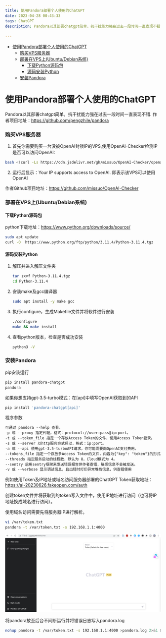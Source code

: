 ```yaml
---
title: 使用Pandora部署个人使用的ChatGPT
date: 2023-04-28 00:43:33
tags: ChatGPT
description: Pandora以其部署chatgpt简单，抗干扰能力强在过去一段时间一直表现不错.

---
```


- [使用Pandora部署个人使用的ChatGPT](#使用pandora部署个人使用的chatgpt)
    - [购买VPS服务器](#购买vps服务器)
    - [部署在VPS上(Ubuntu/Debian系统)](#部署在vps上ubuntudebian系统)
      - [下载Python源码包](#下载python源码包)
      - [源码安装Python](#源码安装python)
    - [安装Pandora](#安装pandora)

#   使用Pandora部署个人使用的ChatGPT
Pandora以其部署chatgpt简单，抗干扰能力强在过去一段时间一直表现不错.
作者项目地址：https://github.com/pengzhile/pandora

### 购买VPS服务器
1. 首先你需要购买一台没被OpenAI封锁IP的VPS,使用OpenAI-Checker检测IP是否可以访问OpenAI:

```bash
bash <(curl -Ls https://cdn.jsdelivr.net/gh/missuo/OpenAI-Checker/openai.sh)
```
2.  运行后显示：Your IP supports access to OpenAI. 即表示该VPS可以使用OpenAI

作者Github项目地址：https://github.com/missuo/OpenAI-Checker

### 部署在VPS上(Ubuntu/Debian系统)

#### 下载Python源码包
   python下载地址：https://www.python.org/downloads/source/

   ```bash
   sudo apt update 
   curl -O  https://www.python.org/ftp/python/3.11.4/Python-3.11.4.tgz 
   ```
####  源码安装Python

1.  解压并进入解压文件夹

    ```bash
    tar zxvf Python-3.11.4.tgz  
    cd Python-3.11.4 
    ```
2.  安装make及gcc编译器
    ```bash 
    sudo apt install -y make gcc  
    ```

3.  执行configure，生成Makefile文件并将软件进行安装
    ```bash
    ./configure  
    make && make install 
    ```

4.  查看python版本，检查是否成功安装
    ```bash
    python3 -V
    ```
### 安装Pandora
pip安装运行

```bash
pip install pandora-chatgpt
pandora
```
如果你想支持gpt-3.5-turbo模式：在[api]中填写OpenAI获取到的API
```bash
pip install 'pandora-chatgpt[api]'
```
程序参数
```html
可通过 pandora --help 查看。
-p 或 --proxy 指定代理，格式：protocol://user:pass@ip:port。
-t 或 --token_file 指定一个存放Access Token的文件，使用Access Token登录。
-s 或 --server 以http服务方式启动，格式：ip:port。
-a 或 --api 使用gpt-3.5-turboAPI请求，你可能需要向OpenAI支付费用。
--tokens_file 指定一个存放多Access Token的文件，内容为{"key": "token"}的形式。
--threads 指定服务启动的线程数，默认为 8，Cloud模式为 4。
--sentry 启用sentry框架来发送错误报告供作者查错，敏感信息不会被发送。
-v 或 --verbose 显示调试信息，且出错时打印异常堆栈信息，供查错使用
```

例如使用Token及IP地址或域名访问服务器部署的ChatGPT
Token获取地址：https://ai-20230626.fakeopen.com/auth

创建token文件并将获取到的token写入文件中，使用IP地址进行访问（也可将IP地址换成域名进行访问）。

使用域名访问需要先将服务器IP进行解析。
```bash
vi /var/token.txt
pandora -t /var/token.txt -s 192.168.1.1:4000
```
![图片显示需要能访问Github](/img-folder/pandora/1.png)

将pandora放至后台不间断运行并将错误日志写入pandora.log

```bash 
nohup pandora -t /var/token.txt -s 192.168.1.1:4000 >pandora.log 2>&1 $
```

